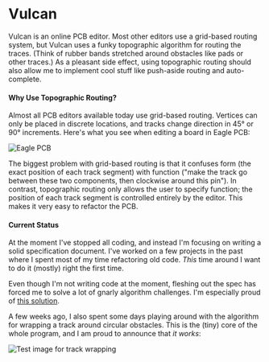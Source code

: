 Vulcan
==================

Vulcan is an online PCB editor. Most other editors use a grid-based routing system, but Vulcan uses a funky topographic 
algorithm for routing the traces. (Think of rubber bands stretched around obstacles like pads or other traces.) As a 
pleasant side effect, using topographic routing should also allow me to implement cool stuff like push-aside routing 
and auto-complete. 


#### Why Use Topographic Routing?

Almost all PCB editors available today use grid-based routing. Vertices can only be placed in discrete locations, and tracks change direction in 45° or 90° increments. Here's what you see when editing a board in Eagle PCB:

![Eagle PCB](http://chadoliver.github.io/vulcan/images/gridrouter.png)

The biggest problem with grid-based routing is that it confuses form (the exact position of each track segment) with function ("make the track go between these two components, then clockwise around this pin"). In contrast, topographic routing only allows the user to specify function; the position of each track segment is controlled entirely by the editor. This makes it very easy to refactor the PCB.


#### Current Status

At the moment I've stopped all coding, and instead I'm focusing on writing a solid specification document. I've worked on a few projects in the past where I spent most of my time refactoring old code. _This_ time around I want to do it (mostly) right the first time.

Even though I'm not writing code at the moment, fleshing out the spec has forced me to solve a lot of gnarly algorithm challenges. I'm especially proud of [this solution](https://github.com/chadoliver/vulcan/blob/master/specification/routing.md#how-do-we-negotiate-wrapping-for-tracks-which-wrap-around-the-same-obstacles).

A few weeks ago, I also spent some days playing around with the algorithm for wrapping a track around circular obstacles. This is the (tiny) core of the whole program, and I am proud to announce that _it works_:

![Test image for track wrapping](http://chadoliver.github.io/vulcan/images/wrapped_track.png)



